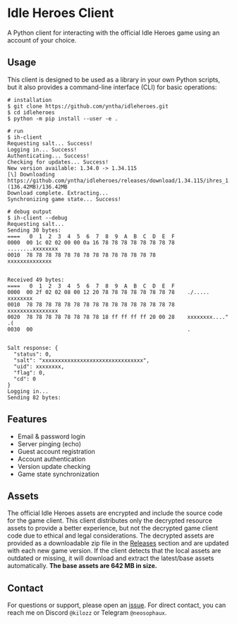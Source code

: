 # Idle Heroes Client

A Python client for interacting with the official Idle Heroes game using an account of your choice.

## Usage
This client is designed to be used as a library in your own Python scripts, but it also provides a command-line interface (CLI) for basic operations:
```
# installation
$ git clone https://github.com/yntha/idleheroes.git
$ cd idleheroes
$ python -m pip install --user -e .

# run
$ ih-client
Requesting salt... Success!
Logging in... Success!
Authenticating... Success!
Checking for updates... Success!
New version available: 1.34.0 -> 1.34.115
[\] Downloading https://github.com/yntha/idleheroes/releases/download/1.34.115/ihres_1.34.115.zip (136.42MB)/136.42MB
Download complete. Extracting...
Synchronizing game state... Success!

# debug output
$ ih-client --debug
Requesting salt...
Sending 30 bytes:
====   0  1  2  3  4  5  6  7  8  9  A  B  C  D  E  F
0000  00 1c 02 02 00 00 0a 16 78 78 78 78 78 78 78 78    ........xxxxxxxx
0010  78 78 78 78 78 78 78 78 78 78 78 78 78 78          xxxxxxxxxxxxxx


Received 49 bytes:
====   0  1  2  3  4  5  6  7  8  9  A  B  C  D  E  F
0000  00 2f 02 02 08 00 12 20 78 78 78 78 78 78 78 78    ./..... xxxxxxxx
0010  78 78 78 78 78 78 78 78 78 78 78 78 78 78 78 78    xxxxxxxxxxxxxxxx
0020  78 78 78 78 78 78 78 78 18 ff ff ff ff 20 00 28    xxxxxxxx...." .(
0030  00                                                 .


Salt response: {
  "status": 0,
  "salt": "xxxxxxxxxxxxxxxxxxxxxxxxxxxxxxxx",
  "uid": xxxxxxxx,
  "flag": 0,
  "cd": 0
}
Logging in...
Sending 82 bytes:
```

## Features
- Email & password login
- Server pinging (echo)
- Guest account registration
- Account authentication
- Version update checking
- Game state synchronization

## Assets
The official Idle Heroes assets are encrypted and include the source code for the game client. This client distributes only the decrypted resource assets to provide a better experience, but not the decrypted game client code due to ethical and legal considerations. The decrypted assets are provided as a downloadable zip file in the [Releases](https://github.com/yntha/idleheroes/releases) section and are updated with each new game version. If the client detects that the local assets are outdated or missing, it will download and extract the latest/base assets automatically. <b>The base assets are 642 MB in size.</b>

## Contact
For questions or support, please open an [issue](https://github.com/yntha/idleheroes/issues). For direct contact, you can reach me on Discord `@kilozz` or Telegram `@neosophaux`.

